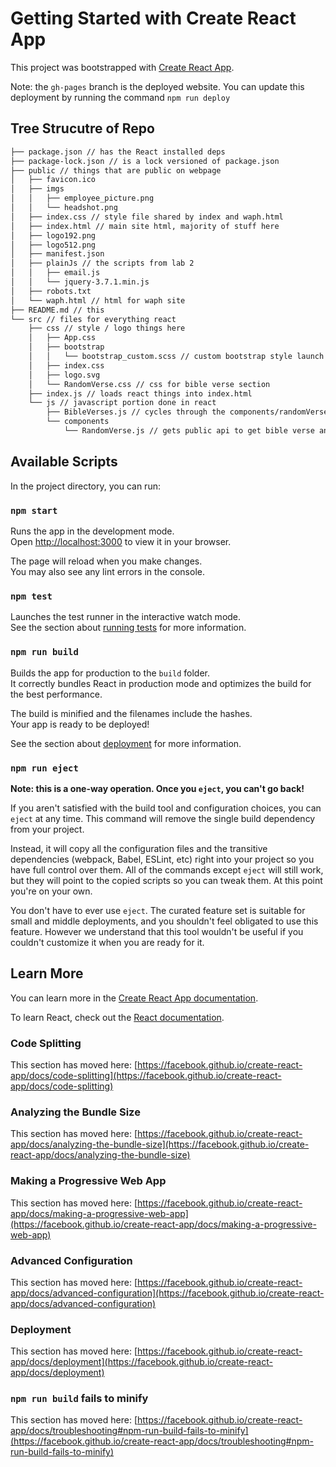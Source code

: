 # Getting Started with Create React App

This project was bootstrapped with [Create React App](https://github.com/facebook/create-react-app).

Note: the `gh-pages` branch is the deployed website. You can update this deployment by running the command `npm run deploy`

## Tree Strucutre of Repo

```bash
├── package.json // has the React installed deps
├── package-lock.json // is a lock versioned of package.json
├── public // things that are public on webpage
│   ├── favicon.ico
│   ├── imgs
│   │   ├── employee_picture.png
│   │   └── headshot.png
│   ├── index.css // style file shared by index and waph.html
│   ├── index.html // main site html, majority of stuff here
│   ├── logo192.png
│   ├── logo512.png
│   ├── manifest.json
│   ├── plainJs // the scripts from lab 2
│   │   ├── email.js
│   │   └── jquery-3.7.1.min.js
│   ├── robots.txt
│   └── waph.html // html for waph site
├── README.md // this
└── src // files for everything react
    ├── css // style / logo things here
    │   ├── App.css
    │   ├── bootstrap
    │   │   └── bootstrap_custom.scss // custom bootstrap style launch
    │   ├── index.css
    │   ├── logo.svg
    │   └── RandomVerse.css // css for bible verse section
    ├── index.js // loads react things into index.html
    └── js // javascript portion done in react
        ├── BibleVerses.js // cycles through the components/randomVerse
        └── components
            └── RandomVerse.js // gets public api to get bible verse and format it into a react component
```

## Available Scripts

In the project directory, you can run:

### `npm start`

Runs the app in the development mode.\
Open [http://localhost:3000](http://localhost:3000) to view it in your browser.

The page will reload when you make changes.\
You may also see any lint errors in the console.

### `npm test`

Launches the test runner in the interactive watch mode.\
See the section about [running tests](https://facebook.github.io/create-react-app/docs/running-tests) for more information.

### `npm run build`

Builds the app for production to the `build` folder.\
It correctly bundles React in production mode and optimizes the build for the best performance.

The build is minified and the filenames include the hashes.\
Your app is ready to be deployed!

See the section about [deployment](https://facebook.github.io/create-react-app/docs/deployment) for more information.

### `npm run eject`

**Note: this is a one-way operation. Once you `eject`, you can't go back!**

If you aren't satisfied with the build tool and configuration choices, you can `eject` at any time. This command will remove the single build dependency from your project.

Instead, it will copy all the configuration files and the transitive dependencies (webpack, Babel, ESLint, etc) right into your project so you have full control over them. All of the commands except `eject` will still work, but they will point to the copied scripts so you can tweak them. At this point you're on your own.

You don't have to ever use `eject`. The curated feature set is suitable for small and middle deployments, and you shouldn't feel obligated to use this feature. However we understand that this tool wouldn't be useful if you couldn't customize it when you are ready for it.

## Learn More

You can learn more in the [Create React App documentation](https://facebook.github.io/create-react-app/docs/getting-started).

To learn React, check out the [React documentation](https://reactjs.org/).

### Code Splitting

This section has moved here: [https://facebook.github.io/create-react-app/docs/code-splitting](https://facebook.github.io/create-react-app/docs/code-splitting)

### Analyzing the Bundle Size

This section has moved here: [https://facebook.github.io/create-react-app/docs/analyzing-the-bundle-size](https://facebook.github.io/create-react-app/docs/analyzing-the-bundle-size)

### Making a Progressive Web App

This section has moved here: [https://facebook.github.io/create-react-app/docs/making-a-progressive-web-app](https://facebook.github.io/create-react-app/docs/making-a-progressive-web-app)

### Advanced Configuration

This section has moved here: [https://facebook.github.io/create-react-app/docs/advanced-configuration](https://facebook.github.io/create-react-app/docs/advanced-configuration)

### Deployment

This section has moved here: [https://facebook.github.io/create-react-app/docs/deployment](https://facebook.github.io/create-react-app/docs/deployment)

### `npm run build` fails to minify

This section has moved here: [https://facebook.github.io/create-react-app/docs/troubleshooting#npm-run-build-fails-to-minify](https://facebook.github.io/create-react-app/docs/troubleshooting#npm-run-build-fails-to-minify)
